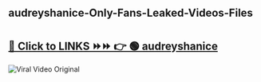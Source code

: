 
 ## audreyshanice-Only-Fans-Leaked-Videos-Files

# <h2><a href="https://mediaupload.pro?audreyshanice">🔗 Click to LINKS ⏩⏩ 👉 🟢 audreyshanice </a></h2>

<a href="https://mediaupload.pro?audreyshanice" rel="nofollow" data-target="animated-image.originalLink"><img src="https://i.ibb.co.com/xMMVF88/686577567.gif" alt="Viral Video Original" style="max-width: 100%; display: inline-block;" data-target="animated-image.originalImage"></a>
